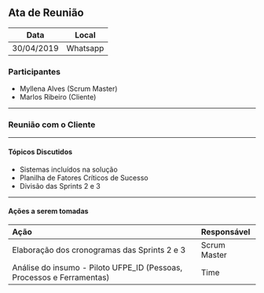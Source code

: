 ## Ata de Reunião
  

| Data       | Local              |
| :--------: | :----------------: |
| 30/04/2019 | Whatsapp           |

### Participantes

* Myllena Alves (Scrum Master)
* Marlos Ribeiro (Cliente) 

---

### Reunião com o Cliente

---

#### Tópicos Discutidos
- Sistemas incluídos na solução
- Planilha de Fatores Críticos de Sucesso
- Divisão das Sprints 2 e 3  
  
---

#### Ações a serem tomadas

| Ação                                                                   | Responsável  |
|:---------------------------------------------------------------------- | :----------- |
| Elaboração dos cronogramas das Sprints 2 e 3                           | Scrum Master |
| Análise do insumo - Piloto UFPE_ID (Pessoas, Processos e Ferramentas)  | Time         |
